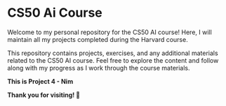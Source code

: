 # CS50 Ai Course

Welcome to my personal repository for the CS50 AI course! Here, I will maintain all my projects completed during the Harvard course.

This repository contains projects, exercises, and any additional materials related to the CS50 AI course. Feel free to explore the content and follow along with my progress as I work through the course materials.

**This is Project 4 - Nim**

**Thank you for visiting! 🚀**
